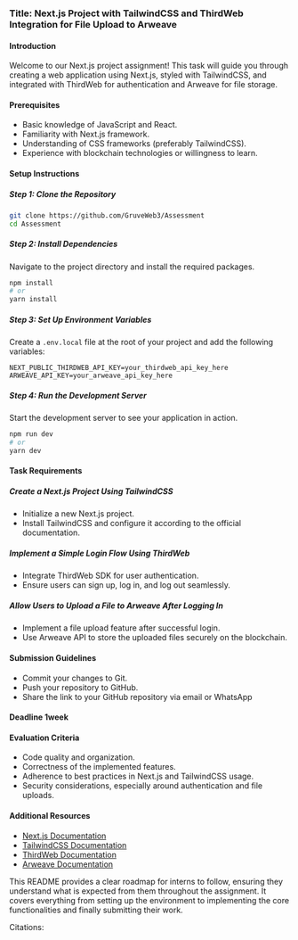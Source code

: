 ### Title: Next.js Project with TailwindCSS and ThirdWeb Integration for File Upload to Arweave

#### Introduction
Welcome to our Next.js project assignment! This task will guide you through creating a web application using Next.js, styled with TailwindCSS, and integrated with ThirdWeb for authentication and Arweave for file storage. 

#### Prerequisites
- Basic knowledge of JavaScript and React.
- Familiarity with Next.js framework.
- Understanding of CSS frameworks (preferably TailwindCSS).
- Experience with blockchain technologies or willingness to learn.

#### Setup Instructions

##### Step 1: Clone the Repository
```bash
git clone https://github.com/GruveWeb3/Assessment
cd Assessment
```

##### Step 2: Install Dependencies
Navigate to the project directory and install the required packages.
```bash
npm install
# or
yarn install
```

##### Step 3: Set Up Environment Variables
Create a `.env.local` file at the root of your project and add the following variables:
```plaintext
NEXT_PUBLIC_THIRDWEB_API_KEY=your_thirdweb_api_key_here
ARWEAVE_API_KEY=your_arweave_api_key_here
```

##### Step 4: Run the Development Server
Start the development server to see your application in action.
```bash
npm run dev
# or
yarn dev
```

#### Task Requirements

##### Create a Next.js Project Using TailwindCSS
- Initialize a new Next.js project.
- Install TailwindCSS and configure it according to the official documentation.

##### Implement a Simple Login Flow Using ThirdWeb
- Integrate ThirdWeb SDK for user authentication.
- Ensure users can sign up, log in, and log out seamlessly.

##### Allow Users to Upload a File to Arweave After Logging In
- Implement a file upload feature after successful login.
- Use Arweave API to store the uploaded files securely on the blockchain.

#### Submission Guidelines
- Commit your changes to Git.
- Push your repository to GitHub.
- Share the link to your GitHub repository via email or WhatsApp 

#### Deadline 1week

#### Evaluation Criteria
- Code quality and organization.
- Correctness of the implemented features.
- Adherence to best practices in Next.js and TailwindCSS usage.
- Security considerations, especially around authentication and file uploads.

#### Additional Resources
- [Next.js Documentation](https://nextjs.org/docs)
- [TailwindCSS Documentation](https://tailwindcss.com/docs)
- [ThirdWeb Documentation](https://docs.thirdweb.com/)
- [Arweave Documentation](https://developers.arweave.org/)

This README provides a clear roadmap for interns to follow, ensuring they understand what is expected from them throughout the assignment. It covers everything from setting up the environment to implementing the core functionalities and finally submitting their work.

Citations:
